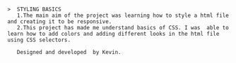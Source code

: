     >  STYLING BASICS
       1.The main aim of the project was learning how to style a html file and creating it to be responsive.
       2.This project has made me understand basics of CSS. I was  able to learn how to add colors and adding different looks in the html file using CSS selectors.

       Designed and developed  by Kevin.
